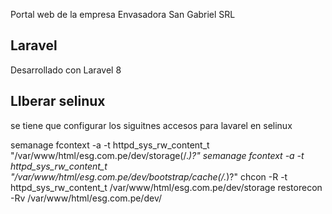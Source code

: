 Portal web de la empresa Envasadora San Gabriel SRL
## Laravel

Desarrollado con Laravel 8

## LIberar selinux
se tiene que configurar los siguitnes accesos para lavarel en selinux

semanage fcontext -a -t httpd_sys_rw_content_t "/var/www/html/esg.com.pe/dev/storage(/.*)?"
semanage fcontext -a -t httpd_sys_rw_content_t "/var/www/html/esg.com.pe/dev/bootstrap/cache(/.*)?"
chcon -R -t httpd_sys_rw_content_t /var/www/html/esg.com.pe/dev/storage
restorecon -Rv /var/www/html/esg.com.pe/dev/
